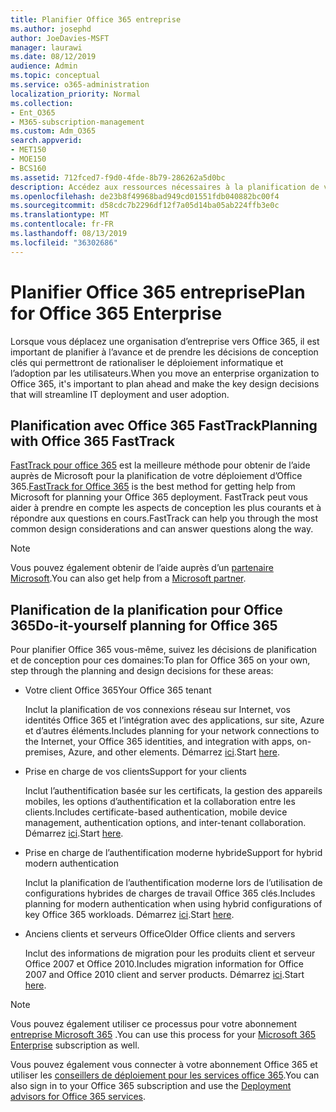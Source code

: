 ```yaml
---
title: Planifier Office 365 entreprise
ms.author: josephd
author: JoeDavies-MSFT
manager: laurawi
ms.date: 08/12/2019
audience: Admin
ms.topic: conceptual
ms.service: o365-administration
localization_priority: Normal
ms.collection:
- Ent_O365
- M365-subscription-management
ms.custom: Adm_O365
search.appverid:
- MET150
- MOE150
- BCS160
ms.assetid: 712fced7-f9d0-4fde-8b79-286262a5d0bc
description: Accédez aux ressources nécessaires à la planification de votre déploiement Office 365 entreprise.
ms.openlocfilehash: de23b8f49968bad949cd01551fdb040882bc00f4
ms.sourcegitcommit: d58cdc7b2296df12f7a05d14ba05ab224ffb3e0c
ms.translationtype: MT
ms.contentlocale: fr-FR
ms.lasthandoff: 08/13/2019
ms.locfileid: "36302686"
---
```

# <a name="plan-for-office-365-enterprise"></a><span data-ttu-id="82a92-103">Planifier Office 365 entreprise</span><span class="sxs-lookup"><span data-stu-id="82a92-103">Plan for Office 365 Enterprise</span></span>

<span data-ttu-id="82a92-104">Lorsque vous déplacez une organisation d’entreprise vers Office 365, il est important de planifier à l’avance et de prendre les décisions de conception clés qui permettront de rationaliser le déploiement informatique et l’adoption par les utilisateurs.</span><span class="sxs-lookup"><span data-stu-id="82a92-104">When you move an enterprise organization to Office 365, it's important to plan ahead and make the key design decisions that will streamline IT deployment and user adoption.</span></span> 

## <a name="planning-with-office-365-fasttrack"></a><span data-ttu-id="82a92-105">Planification avec Office 365 FastTrack</span><span class="sxs-lookup"><span data-stu-id="82a92-105">Planning with Office 365 FastTrack</span></span>

<span data-ttu-id="82a92-106">[FastTrack pour office 365](https://docs.microsoft.com/fasttrack/O365-fasttrack-benefit-for-office-365) est la meilleure méthode pour obtenir de l’aide auprès de Microsoft pour la planification de votre déploiement d’Office 365.</span><span class="sxs-lookup"><span data-stu-id="82a92-106">[FastTrack for Office 365](https://docs.microsoft.com/fasttrack/O365-fasttrack-benefit-for-office-365) is the best method for getting help from Microsoft for planning your Office 365 deployment.</span></span> <span data-ttu-id="82a92-107">FastTrack peut vous aider à prendre en compte les aspects de conception les plus courants et à répondre aux questions en cours.</span><span class="sxs-lookup"><span data-stu-id="82a92-107">FastTrack can help you through the most common design considerations and can answer questions along the way.</span></span> 

>[!Note]
><span data-ttu-id="82a92-108">Vous pouvez également obtenir de l’aide auprès d’un [partenaire Microsoft](https://www.microsoft.com/solution-providers/home).</span><span class="sxs-lookup"><span data-stu-id="82a92-108">You can also get help from a [Microsoft partner](https://www.microsoft.com/solution-providers/home).</span></span>
>

## <a name="do-it-yourself-planning-for-office-365"></a><span data-ttu-id="82a92-109">Planification de la planification pour Office 365</span><span class="sxs-lookup"><span data-stu-id="82a92-109">Do-it-yourself planning for Office 365</span></span>

<span data-ttu-id="82a92-110">Pour planifier Office 365 vous-même, suivez les décisions de planification et de conception pour ces domaines:</span><span class="sxs-lookup"><span data-stu-id="82a92-110">To plan for Office 365 on your own, step through the planning and design decisions for these areas:</span></span>

- <span data-ttu-id="82a92-111">Votre client Office 365</span><span class="sxs-lookup"><span data-stu-id="82a92-111">Your Office 365 tenant</span></span>

  <span data-ttu-id="82a92-112">Inclut la planification de vos connexions réseau sur Internet, vos identités Office 365 et l’intégration avec des applications, sur site, Azure et d’autres éléments.</span><span class="sxs-lookup"><span data-stu-id="82a92-112">Includes planning for your network connections to the Internet, your Office 365 identities, and integration with apps, on-premises, Azure, and other elements.</span></span> <span data-ttu-id="82a92-113">Démarrez [ici](subscriptions-licenses-accounts-and-tenants-for-microsoft-cloud-offerings.md).</span><span class="sxs-lookup"><span data-stu-id="82a92-113">Start [here](subscriptions-licenses-accounts-and-tenants-for-microsoft-cloud-offerings.md).</span></span>

- <span data-ttu-id="82a92-114">Prise en charge de vos clients</span><span class="sxs-lookup"><span data-stu-id="82a92-114">Support for your clients</span></span>

  <span data-ttu-id="82a92-115">Inclut l’authentification basée sur les certificats, la gestion des appareils mobiles, les options d’authentification et la collaboration entre les clients.</span><span class="sxs-lookup"><span data-stu-id="82a92-115">Includes certificate-based authentication, mobile device management, authentication options, and inter-tenant collaboration.</span></span> <span data-ttu-id="82a92-116">Démarrez [ici](office-365-client-support-certificate-based-authentication.md).</span><span class="sxs-lookup"><span data-stu-id="82a92-116">Start [here](office-365-client-support-certificate-based-authentication.md).</span></span>

- <span data-ttu-id="82a92-117">Prise en charge de l’authentification moderne hybride</span><span class="sxs-lookup"><span data-stu-id="82a92-117">Support for hybrid modern authentication</span></span>

  <span data-ttu-id="82a92-118">Inclut la planification de l’authentification moderne lors de l’utilisation de configurations hybrides de charges de travail Office 365 clés.</span><span class="sxs-lookup"><span data-stu-id="82a92-118">Includes planning for modern authentication when using hybrid configurations of key Office 365 workloads.</span></span> <span data-ttu-id="82a92-119">Démarrez [ici](hybrid-modern-auth-overview.md).</span><span class="sxs-lookup"><span data-stu-id="82a92-119">Start [here](hybrid-modern-auth-overview.md).</span></span>

- <span data-ttu-id="82a92-120">Anciens clients et serveurs Office</span><span class="sxs-lookup"><span data-stu-id="82a92-120">Older Office clients and servers</span></span>

  <span data-ttu-id="82a92-121">Inclut des informations de migration pour les produits client et serveur Office 2007 et Office 2010.</span><span class="sxs-lookup"><span data-stu-id="82a92-121">Includes migration information for Office 2007 and Office 2010 client and server products.</span></span> <span data-ttu-id="82a92-122">Démarrez [ici](plan-upgrade-previous-versions-office.md).</span><span class="sxs-lookup"><span data-stu-id="82a92-122">Start [here](plan-upgrade-previous-versions-office.md).</span></span>

>[!Note]
><span data-ttu-id="82a92-123">Vous pouvez également utiliser ce processus pour votre abonnement [entreprise Microsoft 365](https://docs.microsoft.com/microsoft-365/enterprise/microsoft-365-overview) .</span><span class="sxs-lookup"><span data-stu-id="82a92-123">You can use this process for your [Microsoft 365 Enterprise](https://docs.microsoft.com/microsoft-365/enterprise/microsoft-365-overview) subscription as well.</span></span>
>

<span data-ttu-id="82a92-124">Vous pouvez également vous connecter à votre abonnement Office 365 et utiliser les [conseillers de déploiement pour les services office 365](deployment-advisors-for-office-365.md).</span><span class="sxs-lookup"><span data-stu-id="82a92-124">You can also sign in to your Office 365 subscription and use the [Deployment advisors for Office 365 services](deployment-advisors-for-office-365.md).</span></span>



<!--

This checklist will help your organization as you plan and prepare for a migration to Office 365. The phases and steps in the checklist are aligned with the guidance provided by the [Onboarding Center](https://go.microsoft.com/fwlink/?LinkId=517115). Feel free to adapt this checklist to your organization's needs.

Most organizations don't need to do anything to prepare for Office 365. It's an application on the web and people are able to use it as soon as they have an account. Other organizations have more locations, security practices, or other requirements that create the need for more planning. For enterprise-level organizations, follow the checklist items below to get started with Office 365.
  
If you want help getting Office 365 set up, [FastTrack](https://fasttrack.microsoft.com/office) is the easiest way to deploy Office 365, you can also sign in and use the [Deployment advisors for Office 365 services](deployment-advisors-for-office-365.md).
  
|**Choose one or more to get started:**||
|:-----|:-----|
| [System requirements for Office](https://products.office.com/office-system-requirements) |- Microsoft Office Professional, Office 365, Office 365 ProPlus, and each Office application for Windows, Mac, iOS, and Android all have specific system requirements. Ensure your hardware and software meet the minimum system requirements.|
|**Most** customers connect their on-premises directory to Office 365. Get a head start on directory preparation by [installing and running IdFix on your network](https://www.microsoft.com/download/details.aspx?id=36832). <br> Use the [AAD Connect advisor](https://aka.ms/aadconnectpwsync) and the [Azure AD Premium set up guide](https://aka.ms/aadpguidance) to get customized set up guidance. <br> |- Automated checks against your directory to [validate people's accounts will properly synchronize](https://support.office.com/article/Prepare-to-provision-users-through-directory-synchronization-to-Office-365-01920974-9e6f-4331-a370-13aea4e82b3e). <br> - Recommends changes to directory objects and offers to automate the changes for you. <br> - [More details on using the IdFix tool](prepare-directory-attributes-for-synch-with-idfix.md). |
|**Read** our [network performance guidance](https://aka.ms/tune) and use our tools to ensure you have the connectivity and performance configuration necessary to provide people with the best experience.  <br> | - Ensure you can connect to Office 365, if you filter or scan outbound traffic, you'll want to understand what [managing Office 365 endpoints](https://support.office.com/article/Managing-Office-365-endpoints-99cab9d4-ef59-4207-9f2b-3728eb46bf9a) means for your organization.  <br>  - [Model and test your network capacity](https://support.office.com/article/Network-and-migration-planning-for-Office-365-f5ee6c33-bcd7-4b0b-b0f8-dc1d9fb8d132) or move to an [Azure ExpressRoute for Office 365](https://support.office.com/article/Azure-ExpressRoute-for-Office-365-6d2534a2-c19c-4a99-be5e-33a0cee5d3bd) circuit for a more predictable experience.   |
|**Use** our [planning checklist](https://support.office.com/article/Deployment-planning-checklist-for-Office-365-5fa4f6ef-35ad-4840-91c1-4834df3df5a0) as a starting place for building your own deployment plan.  <br> | - In-depth overview of possible areas you'll need to plan for with links to reference or how-to information to help you plan. |
|**Use** the [Exchange Server Large Item Script](https://gallery.technet.microsoft.com/Exchange-Server-Large-Item-b9546cc6) to find mail items that may be too large to migrate.  <br> | - Uses Exchange Web Services to impersonate, access, scan the mailbox for file sizes you specify, and dumps the results in a CSV file. Read the [detailed instructions on how to use the script](https://blogs.technet.com/b/mikehall/archive/2013/06/27/large-mail-item-script.aspx). |
|**Take** advantage of [Microsoft deployment experts](https://go.microsoft.com/fwlink/?LinkId=517115) who can help you from planning to helping everyone start using the new services and applications.  <br> Use the [Deployment wizards for Office 365 services](https://support.office.com/article/Deployment-wizards-for-Office-365-services-165f46e8-3533-4d76-be57-97f81ebd40f2) to get customized set up guidance.  <br> | - The Onboarding center works directly with customers and with partner organizations. Give them a call today. |
|**Use** the [templates and resources in the Office 365 success center](https://www.microsoft.com/fasttrack/resources) to share your deployment and onboarding plans with the people in your organization.  <br> | - Communication with everyone before, during, and after the transition to Office 365 is critical.  <br> - Use our templates, guides, and handouts to improve your communications. |
|**Read** the article [Office 365 Network Connectivity Principles](https://aka.ms/o365networkingprinciples) to understand the connectivity principles for securely managing Office 365 traffic and getting the best possible performance.  <br> | - This article will help you understand the most recent guidance for securely optimizing Office 365 network connectivity. |
   
Want more resources to help you integrate Office 365 with your broader cloud strategy? Here are the [Microsoft cloud IT architecture resources](https://docs.microsoft.com/en-us/office365/enterprise/microsoft-cloud-it-architecture-resources).
  
## Want to talk with support?

We're here to help, [contact support](https://support.office.com/article/32a17ca7-6fa0-4870-8a8d-e25ba4ccfd4b) for business products.


--> 